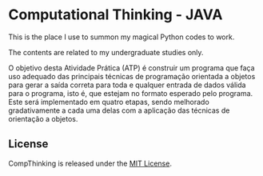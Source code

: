 # Computational Thinking - JAVA

This is the place I use to summon my magical Python codes to work.

The contents are related to my undergraduate studies only.

O objetivo desta Atividade Prática (ATP) é construir um programa que faça uso adequado das principais técnicas de programação orientada a objetos para gerar a saída correta para toda e qualquer entrada de dados válida para o programa, isto é, que estejam no formato esperado pelo programa.  Este será implementado em quatro etapas, sendo melhorado gradativamente a cada uma delas com a aplicação das técnicas de orientação a objetos.

## License
CompThinking is released under the [MIT License](https://opensource.org/licenses/MIT).
